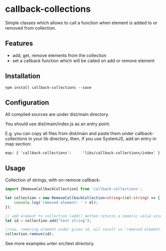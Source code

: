 # callback-collections
Simple classes which allows to call a function when element is added to or removed from collection.

Features
--------
- add, get, remove elements from the collection
- set a callback function which will be called on add or remove element

Installation
------------
```
npm install callback-collections --save
```

Configuration
-------------
All compiled sources are under dist/main directory.

You should use dist/main/index.js as an entry point.

E.g. you can copy all files from dist/main and paste them under callback-collections in your lib directory,
then, if you use SystemJS, add an entry in map section:
```
map: { 'callback-collections':     'libs/callback-collections/index' }
```

Usage
-----
Collection of strings, with on-remove callback:

```typescript
import {RemoveCallbackCollection} from 'callback-collections';

let collection = new RemoveCallbackCollection<string>((el:string) => {
    console.log('removed element: ' + el);
});

// add element to collection (add() method returns a numeric value associated with inserted element)
let id = collection.add("test string");

//now, removing element under given id, wil result in "removed element: test string" message
collection.remove(id);
```

See more examples unter src/test directory.